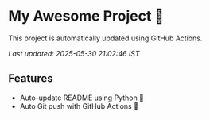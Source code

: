 # My Awesome Project 🚀

This project is automatically updated using GitHub Actions.

_Last updated: 2025-05-30 21:02:46 IST_

## Features
- Auto-update README using Python 🐍
- Auto Git push with GitHub Actions 🤖
